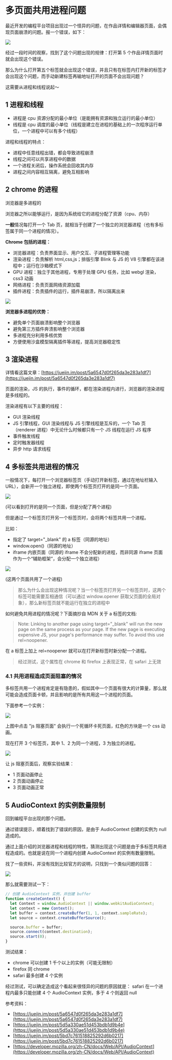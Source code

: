 # 多页面共用进程问题

最近开发的编程平台项目出现过一个怪异的问题，在作品详情和编辑器页面，会偶现页面崩溃的问题。报一个错误，如下：

![](../images/多标签页共享进程问题_20191111135733.png)

经过一段时间的观察，找到了这个问题出现的规律：打开第 5 个作品详情页面时就会出现这个错误。

那么为什么打开第五个标签就会出现这个错误，并且只有在标签内打开新的标签才会出现这个问题，而手动新建标签再输地址打开的页面不会出现问题？

这需要从进程和线程说起～

## 1 进程和线程

- 进程是 cpu 资源分配的最小单位（是能拥有资源和独立运行的最小单位）
- 线程是 cpu 调度的最小单位（线程是建立在进程的基础上的一次程序运行单位，一个进程中可以有多个线程）

进程和线程的特点：

- 进程中任意线程出错，都会导致进程崩溃
- 线程之间可以共享进程中的数据
- 一个进程关闭后，操作系统会回收其内存
- 进程之间内容相互隔离，避免互相影响

## 2 chrome 的进程

浏览器是多进程的

浏览器之所以能够运行，是因为系统给它的进程分配了资源（cpu、内存）

**一般**情况每打开一个 Tab 页，就相当于创建了一个独立的浏览器进程（也有多标签属于同一个进程的情况）。

**Chrome 包括的进程：**

- 浏览器进程：负责界面显示、用户交互、子进程管理等功能
- 渲染进程：负责解析 html,css,js；排版引擎 Blink 与 JS 的 V8 引擎都在该进程中；运行在沙箱模式下
- GPU 进程：独立于其他进程，专用于处理 GPU 任务，比如 webgl 渲染，css3 动画
- 网络进程：负责页面网络资源加载
- 插件进程：负责插件的运行，插件易崩溃，所以隔离出来

![](../images/多标签页共享进程问题_20191108143227.png)

**浏览器多进程的优势：**

- 避免单个页面崩溃影响整个浏览器
- 避免第三方插件奔溃影响整个浏览器
- 多进程充分利用多核优势
- 方便使用沙盒模型隔离插件等进程，提高浏览器稳定性

## 3 渲染进程

详情看这篇文章：[https://juejin.im/post/5a6547d0f265da3e283a1df7](https://juejin.im/post/5a6547d0f265da3e283a1df7)

页面的渲染，JS 的执行，事件的循环，都在渲染进程内进行，浏览器的渲染进程是多线程的。

渲染进程有以下主要的线程：

- GUI 渲染线程
- JS 引擎线程，GUI 渲染线程与 JS 引擎线程是互斥的，一个 Tab 页（renderer 进程）中无论什么时候都只有一个 JS 线程在运行 JS 程序
- 事件触发线程
- 定时触发器线程
- 异步 http 请求线程

## 4 多标签共用进程的情况

一般情况下，每打开一个浏览器标签页（手动打开新标签，通过在地址栏输入 URL），会新开一个独立进程，即使两个标签页打开的是同一个页面。

![](../images/多标签页共享进程问题_20191111103908.png)

(可以看到打开的是同一个页面，但是分配了两个进程)

但是通过一个标签页打开另一个标签页时，会将两个标签共用一个进程。

比如：

- 指定了 target="\_blank" 的 a 标签（同源的地址）
- window.open()（同源的地址）
- iframe 内嵌页面（同源的 iframe 不会分配新的进程，而非同源 iframe 页面作为一个“辅助框架”，会分配一个独立进程）

![](../images/多标签页共享进程问题_20191111103526.png)

(这两个页面共用了一个进程)

> 那么为什么会出现这种情况呢？当一个标签页打开另一个标签页时，这两个标签可能需要互相通信（可以通过 window.opener 获取父页面的全局对象），那么新标签页就不能运行在独立的进程中

如何避免共用进程的情况呢？下面摘抄自 MDN 关于 a 标签的文档:

> Note: Linking to another page using target="\_blank" will run the new page on the same process as your page. If the new page is executing expensive JS, your page's performance may suffer. To avoid this use rel=noopener.

在 a 标签上加上 rel=noopener 就可以在打开新标签时新分配一个进程。

> 经过测试，这个属性在 chrome 和 firefox 上表现正常，在 safari 上无效

### 4.1 共用进程造成页面阻塞的情况

多标签共用一个进程肯定是有隐患的，假如其中一个页面有很大的计算量，那么就可能会造成页面卡顿，并且影响的是所有共用这一个进程的页面。

下面参考一个实例：

![](../images/多标签页共享进程问题_20191111113330.gif)

上图中点击 "js 阻塞页面" 会执行一个死循环卡死页面，红色的方块是一个 css 动画。

现在打开 3 个标签页，其中 1、2 为同一个进程，3 为独立的进程。

![](../images/多标签页共享进程问题_20191111113712.png)

让 js 阻塞页面后，观察实验结果：

- 1 页面动画停止
- 2 页面动画停止
- 3 页面动画正常

## 5 AudioContext 的实例数量限制

回到编程平台出现的那个问题。

通过错误提示，顺着找到了错误的原因，是由于 AudioContext 创建的实例为 null 造成的。

通过上面介绍的浏览器进程和线程的特性，猜测出现这个问题是由于多标签共用进程造成的。也就是说在同一个进程内创建 AudioContext 的实例有数量限制。

找了一些资料，并没有找到比较官方的说明，只找到一个类似问题的回答：

![](../images/多标签页共享进程问题_20191111144740.png)

那么就需要测试一下：

```javascript
// 创建 AudioContext 实例，并创建 buffer
function createContext() {
  let Context = window.AudioContext || window.webkitAudioContext;
  let context = new Context();
  let buffer = context.createBuffer(1, 1, context.sampleRate);
  let source = context.createBufferSource();

  source.buffer = buffer;
  source.connect(context.destination);
  source.start(0);
}
```

测试结果：

- chrome 可以创建 1 千个以上的实例（可能无限制）
- firefox 同 chrome
- safari 最多创建 4 个实例

经过测试，可以确定造成这个看起来很怪异的问题的原因就是： safari 在一个进程内最多只能创建 4 个 AudioContext 实例，多于 4 个则返回 null

参考资料：

- [https://juejin.im/post/5a6547d0f265da3e283a1df7](https://juejin.im/post/5a6547d0f265da3e283a1df7)
- [https://juejin.im/post/5d5a330ae51d453bdb1d9b4e](https://juejin.im/post/5d5a330ae51d453bdb1d9b4e)
- [https://juejin.im/post/5bd7c761518825292d6b0217](https://juejin.im/post/5bd7c761518825292d6b0217)
- [https://developer.mozilla.org/zh-CN/docs/Web/API/AudioContext](https://developer.mozilla.org/zh-CN/docs/Web/API/AudioContext)
